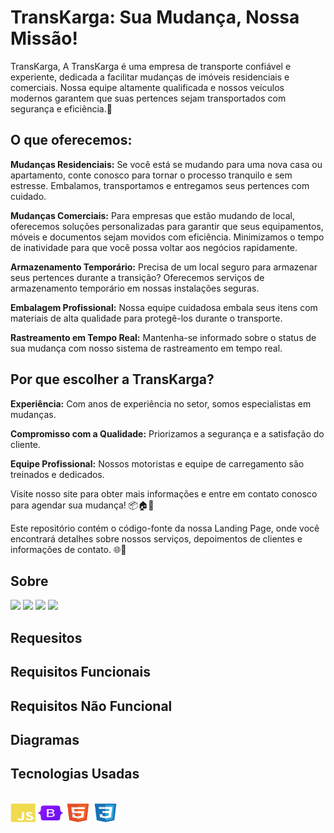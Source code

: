 # TransKarga: Sua Mudança, Nossa Missão!
TransKarga, A TransKarga é uma empresa de transporte confiável e experiente, dedicada a facilitar mudanças de imóveis residenciais e comerciais. Nossa equipe altamente qualificada e nossos veículos modernos garantem que suas pertences sejam transportados com segurança e eficiência.🚛
## O que oferecemos:
**Mudanças Residenciais:** Se você está se mudando para uma nova casa ou apartamento, conte conosco para tornar o processo tranquilo e sem estresse. Embalamos, transportamos e entregamos seus pertences com cuidado.

**Mudanças Comerciais:** Para empresas que estão mudando de local, oferecemos soluções personalizadas para garantir que seus equipamentos, móveis e documentos sejam movidos com eficiência. Minimizamos o tempo de inatividade para que você possa voltar aos negócios rapidamente.

**Armazenamento Temporário:** Precisa de um local seguro para armazenar seus pertences durante a transição? Oferecemos serviços de armazenamento temporário em nossas instalações seguras.

**Embalagem Profissional:** Nossa equipe cuidadosa embala seus itens com materiais de alta qualidade para protegê-los durante o transporte.

**Rastreamento em Tempo Real:** Mantenha-se informado sobre o status de sua mudança com nosso sistema de rastreamento em tempo real.
## Por que escolher a TransKarga?
**Experiência:** Com anos de experiência no setor, somos especialistas em mudanças.

**Compromisso com a Qualidade:** Priorizamos a segurança e a satisfação do cliente.

**Equipe Profissional:** Nossos motoristas e equipe de carregamento são treinados e dedicados.

Visite nosso site para obter mais informações e entre em contato conosco para agendar sua mudança! 📦🏠🏢

Este repositório contém o código-fonte da nossa Landing Page, onde você encontrará detalhes sobre nossos serviços, depoimentos de clientes e informações de contato. 🌐💼

## Sobre
<a href="https://instagram.com/saviovitoralves" target="_blank"><img src="https://img.shields.io/badge/-Instagram-%23E4405F?style=for-the-badge&logo=instagram&logoColor=white" target="_blank"></a>
<a href = "saviovitor2@gmail.com"><img src="https://img.shields.io/badge/-Gmail-%23333?style=for-the-badge&logo=gmail&logoColor=white" target="_blank"></a>
<a href = "(63)991080174"><img src="https://img.shields.io/badge/WhatsApp-25D366?style=for-the-badge&logo=whatsapp&logoColor=white" target="_blank"></a>
<a href = "https://www.linkedin.com/in/saviovitoralves/"><img src="https://img.shields.io/badge/LinkedIn-0077B5?style=for-the-badge&logo=linkedin&logoColor=white" target="_blank"></a>

## Requesitos
## Requisitos Funcionais
## Requisitos Não Funcional

## Diagramas

## Tecnologias Usadas
<div style="display: inline_block"><br>
  <img align="center" alt="Rafa-Js" height="30" width="40" src="https://raw.githubusercontent.com/devicons/devicon/master/icons/javascript/javascript-plain.svg">
  <img align="center" alt="Rafa-CSS" height="30" width="40" src="https://raw.githubusercontent.com/devicons/devicon/master/icons/bootstrap/bootstrap-original.svg">
  <img align="center" alt="Rafa-HTML" height="30" width="40" src="https://raw.githubusercontent.com/devicons/devicon/master/icons/html5/html5-original.svg">
  <img align="center" alt="Rafa-CSS" height="30" width="40" src="https://raw.githubusercontent.com/devicons/devicon/master/icons/css3/css3-original.svg">
</div>
